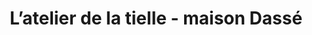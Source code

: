---
title: "L’atelier de la tielle - maison Dassé"
url: /balaruc-les-bains/latelier-de-la-tielle-maison-dasse/
shop: boulangerie
---